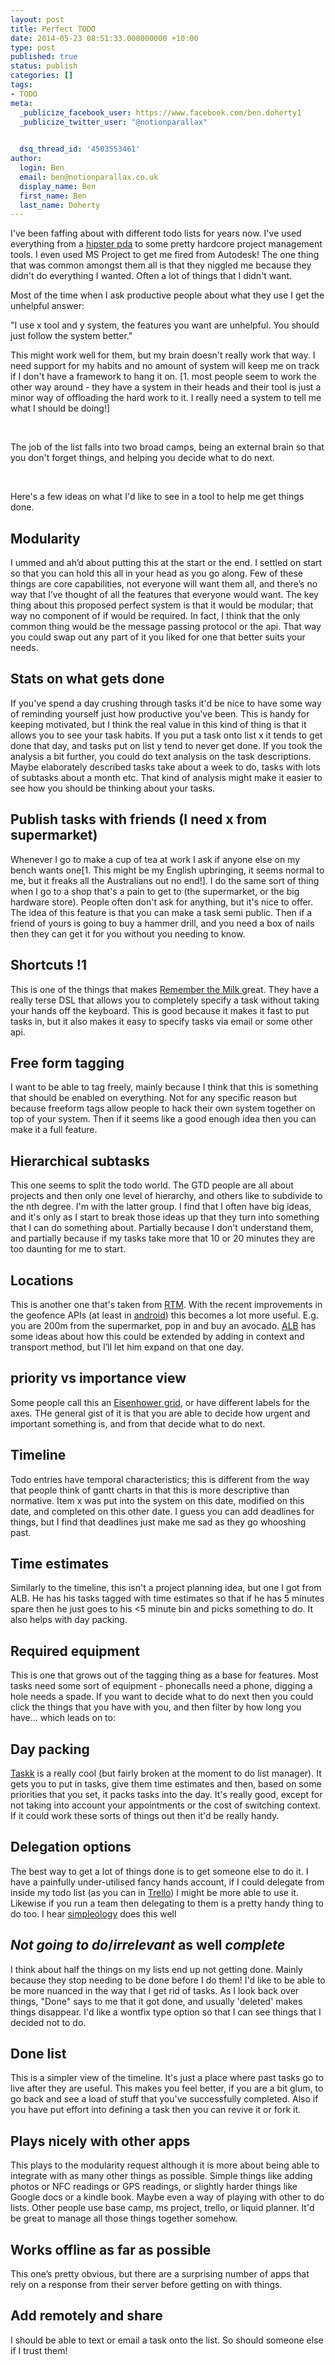 ```yaml
---
layout: post
title: Perfect TODO
date: 2014-05-23 08:51:33.000000000 +10:00
type: post
published: true
status: publish
categories: []
tags:
- TODO
meta:
  _publicize_facebook_user: https://www.facebook.com/ben.doherty1
  _publicize_twitter_user: "@notionparallax"
  

  dsq_thread_id: '4503553461'
author:
  login: Ben
  email: ben@notionparallax.co.uk
  display_name: Ben
  first_name: Ben
  last_name: Doherty
---
```

<p>I've been faffing about with different todo lists for years now. I've used everything from a <a href="http://www.43folders.com/2004/09/03/introducing-the-hipster-pda">hipster pda</a> to some pretty hardcore project management tools. I even used MS Project to get me fired from Autodesk! The one thing that was common amongst them all is that they niggled me because they didn't do everything I wanted. Often a lot of things that I didn't want.</p>
<p>Most of the time when I ask productive people about what they use I get the unhelpful answer:</p>
<p>"I use x tool and y system, the features you want are unhelpful. You should just follow the system better."</p>
<p>This might work well for them, but my brain doesn't really work that way. I need support for my habits and no amount of system will keep me on track if I don't have a framework to hang it on. [1. most people seem to work the other way around - they have a system in their heads and their tool is just a minor way of offloading the hard work to it. I really need a system to tell me what I should be doing!]</p>
<p>&nbsp;</p>
<p>The job of the list falls into two broad camps, being an external brain so that you don't forget things, and helping you decide what to do next.</p>
<p>&nbsp;</p>
<p>Here's a few ideas on what I'd like to see in a tool to help me get things done.</p>
<h2>Modularity</h2>
<p>I ummed and ah’d about putting this at the start or the end. I settled on start so that you can hold this all in your head as you go along. Few of these things are core capabilities, not everyone will want them all, and there’s no way that I’ve thought of all the features that everyone would want. The key thing about this proposed perfect system is that it would be modular; that way no component of if would be required. In fact, I think that the only common thing would be the message passing protocol or the api. That way you could swap out any part of it you liked for one that better suits your needs.</p>
<h2>Stats on what gets done</h2>
<p>If you've spend a day crushing through tasks it'd be nice to have some way of reminding yourself just how productive you've been. This is handy for keeping motivated, but I think the real value in this kind of thing is that it allows you to see your task habits. If you put a task onto list x it tends to get done that day, and tasks put on list y tend to never get done. If you took the analysis a bit further, you could do text analysis on the task descriptions. Maybe elaborately described tasks take about a week to do, tasks with lots of subtasks about a month etc. That kind of analysis might make it easier to see how you should be thinking about your tasks.</p>
<h2>Publish tasks with friends (I need x from supermarket)</h2>
<p>Whenever I go to make a cup of tea at work I ask if anyone else on my bench wants one[1. This might be my English upbringing, it seems normal to me, but it freaks all the Australians out no end!]. I do the same sort of thing when I go to a shop that's a pain to get to (the supermarket, or the big hardware store). People often don't ask for anything, but it's nice to offer. The idea of this feature is that you can make a task semi public. Then if a friend of yours is going to buy a hammer drill, and you need a box of nails then they can get it for you without you needing to know.</p>
<h2>Shortcuts !1</h2>
<p>This is one of the things that makes <a href="https://www.rememberthemilk.com/help/?ctx=basics.smartadd.howdoiuse">Remember the Milk </a>great. They have a really terse DSL that allows you to completely specify a task without taking your hands off the keyboard. This is good because it makes it fast to put tasks in, but it also makes it easy to specify tasks via email or some other api.</p>
<h2>Free form tagging</h2>
<p>I want to be able to tag freely, mainly because I think that this is something that should be enabled on everything. Not for any specific reason but because freeform tags allow people to hack their own system together on top of your system. Then if it seems like a good enough idea then you can make it a full feature.</p>
<h2>Hierarchical subtasks</h2>
<p>This one seems to split the todo world. The GTD people are all about projects and then only one level of hierarchy, and others like to subdivide to the nth degree. I'm with the latter group. I find that I often have big ideas, and it's only as I start to break those ideas up that they turn into something that I can do something about. Partially because I don't understand them, and partially because if my tasks take more that 10 or 20 minutes they are too daunting for me to start.</p>
<h2>Locations</h2>
<p>This is another one that's taken from <a href="http://www.rememberthemilk.com/help/?ctx=basics.locations">RTM</a>. With the recent improvements in the geofence APIs (at least in <a href="https://www.youtube.com/watch?v=Bte_GHuxUGc">android</a>) this becomes a lot more useful. E.g. you are 200m from the supermarket, pop in and buy an avocado. <a href="https://twitter.com/albcorp">ALB</a> has some ideas about how this could be extended by adding in context and transport method, but I’ll let him expand on that one day.</p>
<h2>priority vs importance view</h2>
<p>Some people call this an <a href="http://goo.gl/iQA9on">Eisenhower grid</a>, or have different labels for the axes. THe general gist of it is that you are able to decide how urgent and important something is, and from that decide what to do next.</p>
<h2>Timeline</h2>
<p>Todo entries have temporal characteristics; this is different from the way that people think of gantt charts in that this is more descriptive than normative. Item x was put into the system on this date, modified on this date, and completed on this other date. I guess you can add deadlines for things, but I find that deadlines just make me sad as they go whooshing past.</p>
<h2>Time estimates</h2>
<p>Similarly to the timeline, this isn't a project planning idea, but one I got from ALB. He has his tasks tagged with time estimates so that if he has 5 minutes spare then he just goes to his &lt;5 minute bin and picks something to do. It also helps with day packing.</p>
<h2>Required equipment</h2>
<p>This is one that grows out of the tagging thing as a base for features. Most tasks need some sort of equipment - phonecalls need a phone, digging a hole needs a spade. If you want to decide what to do next then you could click the things that you have with you, and then filter by how long you have... which leads on to:</p>
<h2>Day packing</h2>
<p><a href="https://taskk.it/">Taskk</a> is a really cool (but fairly broken at the moment to do list manager). It gets you to put in tasks, give them time estimates and then, based on some priorities that you set, it packs tasks into the day. It's really good, except for not taking into account your appointments or the cost of switching context. If it could work these sorts of things out then it'd be really handy.</p>
<h2>Delegation options</h2>
<p>The best way to get a lot of things done is to get someone else to do it. I have a painfully under-utilised fancy hands account, if I could delegate from inside my todo list (as you can in <a href="https://trello.com/">Trello</a>) I might be more able to use it. Likewise if you run a team then delegating to them is a pretty handy thing to do too. I hear <a href="http://www.simpleology.com">simpleology</a> does this well</p>
<h2><i>Not going to do</i>/<i>irrelevant</i> as well <i>complete</i></h2>
<p>I think about half the things on my lists end up not getting done. Mainly because they stop needing to be done before I do them! I'd like to be able to be more nuanced in the way that I get rid of tasks. As I look back over things, "Done" says to me that it got done, and usually 'deleted' makes things disappear. I'd like a wontfix type option so that I can see things that I decided not to do.</p>
<h2>Done list</h2>
<p>This is a simpler view of the timeline. It's just a place where past tasks go to live after they are useful. This makes you feel better, if you are a bit glum, to go back and see a load of stuff that you've successfully completed. Also if you have put effort into defining a task then you can revive it or fork it.</p>
<h2>Plays nicely with other apps</h2>
<p>This plays to the modularity request although it is more about being able to integrate with as many other things as possible. Simple things like adding photos or NFC readings or GPS readings, or slightly harder things like Google docs or a kindle book. Maybe even a way of playing with other to do lists. Other people use base camp, ms project, trello, or liquid planner. It'd be great to manage all those things together somehow.</p>
<h2>Works offline as far as possible</h2>
<p>This one’s pretty obvious, but there are a surprising number of apps that rely on a response from their server before getting on with things.</p>
<h2>Add remotely and share</h2>
<p>I should be able to text or email a task onto the list. So should someone else if I trust them!</p>
